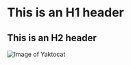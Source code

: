 # This is an H1 header
## This is an H2 header
![Image of Yaktocat](https://octodex.github.com/images/yaktocat.png)
